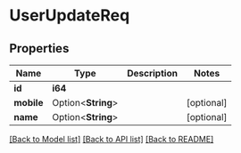 # UserUpdateReq

## Properties

Name | Type | Description | Notes
------------ | ------------- | ------------- | -------------
**id** | **i64** |  | 
**mobile** | Option<**String**> |  | [optional]
**name** | Option<**String**> |  | [optional]

[[Back to Model list]](../README.md#documentation-for-models) [[Back to API list]](../README.md#documentation-for-api-endpoints) [[Back to README]](../README.md)


